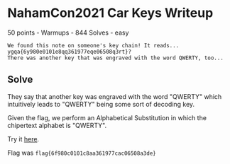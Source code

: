 # NahamCon2021 Car Keys Writeup

50 points - Warmups - 844 Solves - easy

```
We found this note on someone's key chain! It reads... ygqa{6y980e0101e8qq361977eqe06508q3rt}?
There was another key that was engraved with the word QWERTY, too...
```

## Solve

They say that another key was engraved with the word "QWERTY" which intuitively leads to "QWERTY" being some sort of decoding key.

Given the flag, we perform an Alphabetical Substitution in which the chipertext alphabet is "QWERTY".

Try it [here](https://cryptii.com/pipes/alphabetical-substitution).

Flag was `flag{6f980c0101c8aa361977cac06508a3de}`
